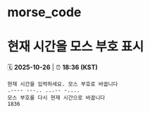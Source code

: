# morse_code
# 현재 시간을 모스 부호 표시
<!-- MORSE_TIME_START -->
🗓️ **2025-10-26** | ⏰ **18:36 (KST)**

```
현재 시간을 입력하세요. 모스 부호로 바꿉니다
.---- ---.. ...-- -....
모스 부호를 다시 현재 시간으로 바꿉니다
1836
```
<!-- MORSE_TIME_END -->
